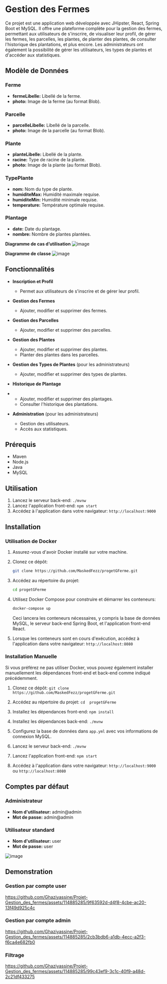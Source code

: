 # Gestion des Fermes

Ce projet est une application web développée avec JHipster, React, Spring Boot et MySQL. Il offre une plateforme complète pour la gestion des fermes, permettant aux utilisateurs de s'inscrire, de visualiser leur profil, de gérer les fermes, les parcelles, les plantes, de planter des plantes, de consulter l'historique des plantations, et plus encore. Les administrateurs ont également la possibilité de gérer les utilisateurs, les types de plantes et d'accéder aux statistiques.

## Modèle de Données

### Ferme

- **fermeLibelle:** Libellé de la ferme.
- **photo:** Image de la ferme (au format Blob).

### Parcelle

- **parcelleLibelle:** Libellé de la parcelle.
- **photo:** Image de la parcelle (au format Blob).

### Plante

- **planteLibelle:** Libellé de la plante.
- **racine:** Type de racine de la plante.
- **photo:** Image de la plante (au format Blob).

### TypePlante

- **nom:** Nom du type de plante.
- **humiditeMax:** Humidité maximale requise.
- **humiditeMin:** Humidité minimale requise.
- **temperature:** Température optimale requise.

### Plantage

- **date:** Date du plantage.
- **nombre:** Nombre de plantes plantées.




**Diagramme de cas d’utilisation**
![image](https://github.com/Ghaziyassine/Projet-Gestion_des_fermes/assets/114885285/8278821c-5cb4-4932-8adc-35767ec71d76)

**Diagramme de classe**
![image](https://github.com/Ghaziyassine/Projet-Gestion_des_fermes/assets/114885285/a0c190db-7ede-45e0-8988-fc23e1e5e70f)






## Fonctionnalités

- **Inscription et Profil**
  - Permet aux utilisateurs de s'inscrire et de gérer leur profil.

- **Gestion des Fermes**
  - Ajouter, modifier et supprimer des fermes.

- **Gestion des Parcelles**
  - Ajouter, modifier et supprimer des parcelles.

- **Gestion des Plantes**
  - Ajouter, modifier et supprimer des plantes.
  - Planter des plantes dans les parcelles.

- **Gestion des Types de Plantes** (pour les administrateurs)
  - Ajouter, modifier et supprimer des types de plantes.

- **Historique de Plantage**
- - Ajouter, modifier et supprimer des plantages.
  - Consulter l'historique des plantations.

- **Administration** (pour les administrateurs)
  - Gestion des utilisateurs.
  - Accès aux statistiques.

## Prérequis
- Maven
- Node.js
- Java
- MySQL


## Utilisation

1. Lancez le serveur back-end: `./mvnw`
2. Lancez l'application front-end: `npm start`
3. Accédez à l'application dans votre navigateur: `http://localhost:9000`

## Installation

### Utilisation de Docker

1. Assurez-vous d'avoir Docker installé sur votre machine.

2. Clonez ce dépôt: 

    ```bash
    git clone https://github.com/MaskedFezz/progetGFerme.git
    ```

4. Accédez au répertoire du projet: 

     ```bash
    cd progetGFerme
    ```

5. Utilisez Docker Compose pour construire et démarrer les conteneurs:

    ```bash
    docker-compose up
    ```

    Ceci lancera les conteneurs nécessaires, y compris la base de données MySQL, le serveur back-end Spring Boot, et l'application front-end React.

6. Lorsque les conteneurs sont en cours d'exécution, accédez à l'application dans votre navigateur: `http://localhost:8080`

### Installation Manuelle

Si vous préférez ne pas utiliser Docker, vous pouvez également installer manuellement les dépendances front-end et back-end comme indiqué précédemment.

1. Clonez ce dépôt: `git clone https://github.com/MaskedFezz/progetGFerme.git`

2. Accédez au répertoire du projet: `cd  progetGFerme`

3. Installez les dépendances front-end: `npm install`

4. Installez les dépendances back-end: `./mvnw`

5. Configurez la base de données dans `app.yml`  avec vos informations de connexion MySQL.

6. Lancez le serveur back-end: `./mvnw`

7. Lancez l'application front-end: `npm start`

8. Accédez à l'application dans votre navigateur: `http://localhost:9000` ou  `http://localhost:8080` 



## Comptes par défaut

### Administrateur
- **Nom d'utilisateur:** admin@admin
- **Mot de passe:** admin@admin

### Utilisateur standard
- **Nom d'utilisateur:** user
- **Mot de passe:** user
  
![image](https://github.com/Ghaziyassine/Projet-Gestion_des_fermes/assets/114885285/0f745263-7124-474d-8e94-c0df7e5ff7bb)


## Demonstration

### Gestion par compte user



https://github.com/Ghaziyassine/Projet-Gestion_des_fermes/assets/114885285/9f63592d-d4f8-4cbe-ac20-13f49d925c4c


### Gestion par compte admin


https://github.com/Ghaziyassine/Projet-Gestion_des_fermes/assets/114885285/2cb3bdb6-a1db-4ecc-a2f3-f6ca4e682fb0

### Filtrage



https://github.com/Ghaziyassine/Projet-Gestion_des_fermes/assets/114885285/99c43ef9-3c1c-40f9-a48d-2c21df433275



